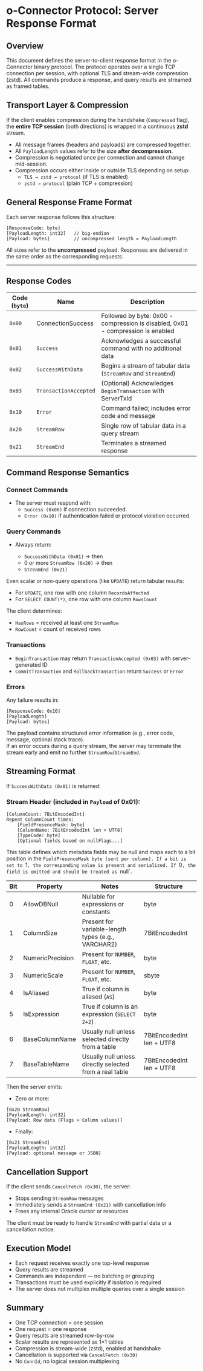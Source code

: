 # o-Connector Protocol: Server Response Format

## Overview

This document defines the server-to-client response format in the o-Connector binary protocol. The protocol operates over a single TCP connection per session, with optional TLS and stream-wide compression (zstd). All commands produce a response, and query results are streamed as framed tables.

## Transport Layer & Compression

If the client enables compression during the handshake (`Compressed` flag), the **entire TCP session** (both directions) is wrapped in a continuous **zstd** stream.

- All message frames (headers and payloads) are compressed together.
- All `PayloadLength` values refer to the size **after decompression**.
- Compression is negotiated once per connection and cannot change mid-session.
- Compression occurs either inside or outside TLS depending on setup:
    - `TLS → zstd → protocol` (if TLS is enabled)
    - `zstd → protocol` (plain TCP + compression)
## General Response Frame Format
Each server response follows this structure:

```
[ResponseCode: byte]
[PayloadLength: int32]   // big-endian
[Payload: bytes]         // uncompressed length = PayloadLength
```

All sizes refer to the **uncompressed** payload. Responses are delivered in the same order as the corresponding requests.

---

## Response Codes

| Code (`byte`) | Name                  | Description                                                                     |
| ------------- | --------------------- | ------------------------------------------------------------------------------- |
| `0x00`        | ConnectionSuccess     | Followed by byte: 0x00 - compression is disabled, 0x01 - compression is enabled |
| `0x01`        | `Success`             | Acknowledges a successful command with no additional data                       |
| `0x02`        | `SuccessWithData`     | Begins a stream of tabular data (`StreamRow` and `StreamEnd`)                   |
| `0x03`        | `TransactionAccepted` | (Optional) Acknowledges `BeginTransaction` with ServerTxId                      |
| `0x10`        | `Error`               | Command failed; includes error code and message                                 |
| `0x20`        | `StreamRow`           | Single row of tabular data in a query stream                                    |
| `0x21`        | `StreamEnd`           | Terminates a streamed response                                                  |
## Command Response Semantics

### Connect Commands

- The server must respond with:
    - `Success (0x00)` if connection succeeded.
    - `Error (0x10)` if authentication failed or protocol violation occurred.

### Query Commands

- Always return:
    
    - `SuccessWithData (0x01)` → then
    - 0 or more `StreamRow (0x20)` → then
    - `StreamEnd (0x21)`

Even scalar or non-query operations (like `UPDATE`) return tabular results:

- For `UPDATE`, one row with one column `RecordsAffected`
- For `SELECT COUNT(*)`, one row with one column `RowsCount`

The client determines:

- `HasRows` = received at least one `StreamRow`
- `RowCount` = count of received rows

### Transactions

- `BeginTransaction` may return `TransactionAccepted (0x03)` with server-generated ID
- `CommitTransaction` and `RollbackTransaction` return `Success` or `Error`

### Errors

Any failure results in:

```
[ResponseCode: 0x10]
[PayloadLength]
[Payload: bytes]
```

The payload contains structured error information (e.g., error code, message, optional stack trace).  
If an error occurs during a query stream, the server may terminate the stream early and emit no further `StreamRow`/`StreamEnd`.

## Streaming Format

If `SuccessWithData (0x01)` is returned:

### Stream Header (included in `Payload` of 0x01):

```
[ColumnCount: 7BitEncodedInt]
Repeat ColumnCount times:
	[FieldPresenceMask: byte]
    [ColumnName: 7BitEncodedInt len + UTF8]
    [TypeCode: byte]
    [Optional fields based on nullFlags...]
```

This table defines which metadata fields may be null and maps each to a bit position in the `FieldPresenceMask byte (sent per column). If a bit is set to `1`, the corresponding value is present and serialized. If `0`, the field is omitted and should be treated as `null`.

| Bit | Property         | Notes                                                   | Structure                 |
| --- | ---------------- | ------------------------------------------------------- | ------------------------- |
| 0   | AllowDBNull      | Nullable for expressions or constants                   | byte                      |
| 1   | ColumnSize       | Present for variable-length types (e.g., VARCHAR2)      | 7BitEncodedInt            |
| 2   | NumericPrecision | Present for `NUMBER`, `FLOAT`, etc.                     | byte                      |
| 3   | NumericScale     | Present for `NUMBER`, `FLOAT`, etc.                     | sbyte                     |
| 4   | IsAliased        | True if column is aliased (`AS`)                        | byte                      |
| 5   | IsExpression     | True if column is an expression (`SELECT 2+2`)          | byte                      |
| 6   | BaseColumnName   | Usually null unless selected directly from a table      | 7BitEncodedInt len + UTF8 |
| 7   | BaseTableName    | Usually null unless directly selected from a real table | 7BitEncodedInt len + UTF8 |

Then the server emits:

- Zero or more:

```
[0x20 StreamRow]
[PayloadLength: int32]
[Payload: Row data (Flags + Column values)]
```

- Finally:

```
[0x21 StreamEnd]
[PayloadLength: int32]
[Payload: optional message or JSON]
```

## Cancellation Support

If the client sends `CancelFetch (0x30)`, the server:

- Stops sending `StreamRow` messages
- Immediately sends a `StreamEnd (0x21)` with cancellation info
- Frees any internal Oracle cursor or resources

The client must be ready to handle `StreamEnd` with partial data or a cancellation notice.

## Execution Model

- Each request receives exactly one top-level response
- Query results are streamed
- Commands are independent — no batching or grouping
- Transactions must be used explicitly if isolation is required
- The server does not multiplex multiple queries over a single session

## Summary

- One TCP connection = one session
- One request = one response
- Query results are streamed row-by-row
- Scalar results are represented as 1×1 tables
- Compression is stream-wide (zstd), enabled at handshake
- Cancellation is supported via `CancelFetch (0x30)`
- No `ConnId`, no logical session multiplexing